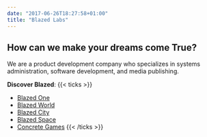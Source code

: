 ```yaml
---
date: "2017-06-26T18:27:58+01:00"
title: "Blazed Labs"
---
```


## How can we make your dreams come True?

We are a product development company who specializes in systems administration, software development, and media publishing.

**Discover Blazed**:
{{< ticks >}}
* [Blazed One](https://blz.one/)
* [Blazed World](https://blazed.world/)
* [Blazed City](https://blazed.city/)
* [Blazed Space](https://blazed.space/)
* [Concrete Games](https://blazed.games/)
{{< /ticks >}}
